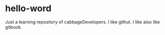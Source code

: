 # hello-word
Just a learning repository of cabbageDevelopers.
I like githut.
I like also like gitbook.
